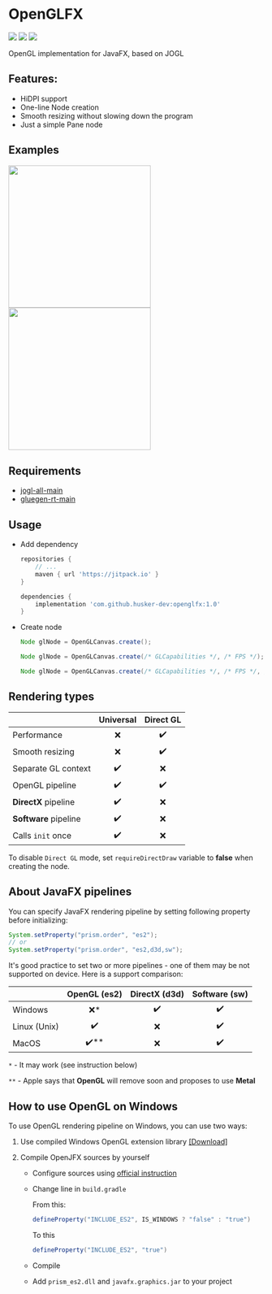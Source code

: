 # OpenGLFX
<a href="LICENSE"><img src="https://img.shields.io/github/license/husker-dev/openglfx?style=flat-square"></a>
<a href="https://jitpack.io/#husker-dev/openglfx"><img src="https://img.shields.io/jitpack/v/github/husker-dev/openglfx?style=flat-square"></a>
<a href="https://github.com/husker-dev/openglfx/releases/latest"><img src="https://img.shields.io/github/v/release/husker-dev/openglfx?style=flat-square"></a>

OpenGL implementation for JavaFX, based on JOGL

## Features:
  - HiDPI support
  - One-line Node creation
  - Smooth resizing without slowing down the program
  - Just a simple Pane node

## Examples

<p>
<img src="https://user-images.githubusercontent.com/31825139/129398976-f1317b23-5583-47e9-ab1c-d12eea54d4ab.gif" height="280"/>
<img src="https://user-images.githubusercontent.com/31825139/131416822-b90bb974-583c-48a2-ae47-8e0022fd5229.gif" height="280"/>
</p>

## Requirements
  - [jogl-all-main](https://mvnrepository.com/artifact/org.jogamp.jogl/jogl-all-main)
  - [gluegen-rt-main](https://mvnrepository.com/artifact/org.jogamp.gluegen/gluegen-rt-main)

## Usage

  - Add dependency 
  
    ```gradle
    repositories {
        // ...
        maven { url 'https://jitpack.io' }
    }
    
    dependencies {
        implementation 'com.github.husker-dev:openglfx:1.0'
    }
    ```
  - Create node
    ```java
    Node glNode = OpenGLCanvas.create();
    ```
    ```java
    Node glNode = OpenGLCanvas.create(/* GLCapabilities */, /* FPS */);
    ```
    ```java
    Node glNode = OpenGLCanvas.create(/* GLCapabilities */, /* FPS */, /* requireDirectDraw */);
    ```


## Rendering types

  |                       |      Universal     |      Direct GL 
  | --------------------- | :----------------: | :----------------: |
  | Performance           | :x:                | :heavy_check_mark:
  | Smooth resizing       | :x:                | :heavy_check_mark:
  | Separate GL context   | :heavy_check_mark: | :x:
  | OpenGL pipeline       | :heavy_check_mark: | :heavy_check_mark:
  | **DirectX** pipeline  | :heavy_check_mark: | :x:
  | **Software** pipeline | :heavy_check_mark: | :x:
  | Calls ```init``` once | :heavy_check_mark: | :x:
  
To disable ```Direct GL``` mode, set ```requireDirectDraw``` variable to **false** when creating the node. 

## About JavaFX pipelines

You can specify JavaFX rendering pipeline by setting following property before initializing:
```java
System.setProperty("prism.order", "es2");
// or
System.setProperty("prism.order", "es2,d3d,sw");
```
It's good practice to set two or more pipelines - one of them may be not supported on device. Here is a support comparison:

  |                       |    OpenGL (es2)     |    DirectX (d3d)   |    Software (sw)
  | --------------------- | :-----------------: | :----------------: | :----------------:
  | Windows               | :x:*                | :heavy_check_mark: | :heavy_check_mark:
  | Linux (Unix)          | :heavy_check_mark:  | :x:                | :heavy_check_mark:
  | MacOS                 | :heavy_check_mark:**| :x:                | :heavy_check_mark:

```*``` - It may work (see instruction below)

```**``` - Apple says that **OpenGL** will remove soon and proposes to use **Metal**

## How to use OpenGL on Windows
To use OpenGL rendering pipeline on Windows, you can use two ways:
1. Use compiled Windows OpenGL extension library [[Download]](https://github.com/husker-dev/openglfx/raw/master/libs/javafx.graphics.win-es2.jar) 

2. Compile OpenJFX sources by yourself
   - Configure sources using [official instruction](https://wiki.openjdk.java.net/display/OpenJFX/Building+OpenJFX)
   - Change line in ```build.gradle``` 

      From this:
      ```Groovy
      defineProperty("INCLUDE_ES2", IS_WINDOWS ? "false" : "true")
      ```
      To this
      ```Groovy
      defineProperty("INCLUDE_ES2", "true")
      ```
    - Compile
    - Add ```prism_es2.dll``` and ```javafx.graphics.jar``` to your project
  
